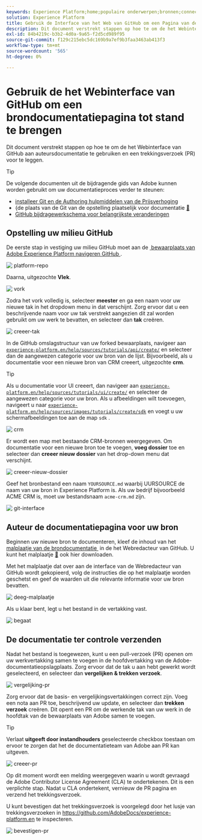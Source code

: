 ```yaml
---
keywords: Experience Platform;home;populaire onderwerpen;bronnen;connectors;bronconnectors;bronnen sdk;sdk;SDK
solution: Experience Platform
title: Gebruik de Interface van het Web van GitHub om een Pagina van de Documentatie van Bronnen te creëren
description: Dit document verstrekt stappen op hoe te om de het Webinterface van GitHub aan auteursdocumentatie te gebruiken en een trekkingsverzoek (PR) voor te leggen.
exl-id: 84b4219c-b3b2-4d0a-9a65-f2d5cd989f95
source-git-commit: f129c215ebc5dc169b9a7ef9b3faa3463ab413f3
workflow-type: tm+mt
source-wordcount: '565'
ht-degree: 0%

---
```


# Gebruik de het Webinterface van GitHub om een brondocumentatiepagina tot stand te brengen

Dit document verstrekt stappen op hoe te om de het Webinterface van GitHub aan auteursdocumentatie te gebruiken en een trekkingsverzoek (PR) voor te leggen.

>[!TIP]
>
>De volgende documenten uit de bijdragende gids van Adobe kunnen worden gebruikt om uw documentatieproces verder te steunen: <ul><li>[&#x200B; installeer Git en de Authoring hulpmiddelen van de Prijsverhoging &#x200B;](https://experienceleague.adobe.com/docs/contributor/contributor-guide/setup/install-tools.html?lang=nl-NL)</li><li>&lbrace;de plaats van de Git van de opstelling plaatselijk voor documentatie [&#128279;](https://experienceleague.adobe.com/docs/contributor/contributor-guide/setup/local-repo.html?lang=nl-NL)</li><li>[&#x200B; GitHub bijdragewerkschema voor belangrijkste veranderingen &#x200B;](https://experienceleague.adobe.com/docs/contributor/contributor-guide/setup/full-workflow.html?lang=nl-NL)</li></ul>

## Opstelling uw milieu GitHub

De eerste stap in vestiging uw milieu GitHub moet aan de [&#x200B; bewaarplaats van Adobe Experience Platform navigeren GitHub &#x200B;](https://github.com/AdobeDocs/experience-platform.en).

![&#x200B; platform-repo &#x200B;](../assets/platform-repo.png)

Daarna, uitgezochte **Vlek**.

![&#x200B; vork &#x200B;](../assets/fork.png)

Zodra het vork volledig is, selecteer **meester** en ga een naam voor uw nieuwe tak in het dropdown menu in dat verschijnt. Zorg ervoor dat u een beschrijvende naam voor uw tak verstrekt aangezien dit zal worden gebruikt om uw werk te bevatten, en selecteer dan **tak** creëren.

![&#x200B; creeer-tak &#x200B;](../assets/create-branch.png)

In de GitHub omslagstructuur van uw forked bewaarplaats, navigeer aan [`experience-platform.en/help/sources/tutorials/api/create/` &#x200B;](https://github.com/AdobeDocs/experience-platform.en/tree/main/help/sources/tutorials/api/create) en selecteer dan de aangewezen categorie voor uw bron van de lijst. Bijvoorbeeld, als u documentatie voor een nieuwe bron van CRM creeert, uitgezochte **crm**.

>[!TIP]
>
>Als u documentatie voor UI creeert, dan navigeer aan [`experience-platform.en/help/sources/tutorials/ui/create/` &#x200B;](https://github.com/AdobeDocs/experience-platform.en/tree/main/help/sources/tutorials/ui/create) en selecteer de aangewezen categorie voor uw bron. Als u afbeeldingen wilt toevoegen, navigeert u naar [`experience-platform.en/help/sources/images/tutorials/create/sdk` &#x200B;](https://github.com/AdobeDocs/experience-platform.en/tree/main/help/sources/images/tutorials/create) en voegt u uw schermafbeeldingen toe aan de map `sdk` .

![&#x200B; crm &#x200B;](../assets/crm.png)

Er wordt een map met bestaande CRM-bronnen weergegeven. Om documentatie voor een nieuwe bron toe te voegen, **voeg dossier** toe en selecteer dan **creeer nieuw dossier** van het drop-down menu dat verschijnt.

![&#x200B; creeer-nieuw-dossier &#x200B;](../assets/create-new-file.png)

Geef het bronbestand een naam `YOURSOURCE.md` waarbij UURSOURCE de naam van uw bron in Experience Platform is. Als uw bedrijf bijvoorbeeld ACME CRM is, moet uw bestandsnaam `acme-crm.md` zijn.

![&#x200B; git-interface &#x200B;](../assets/git-interface.png)

## Auteur de documentatiepagina voor uw bron

Beginnen uw nieuwe bron te documenteren, kleef de inhoud van het [&#x200B; malplaatje van de brondocumentatie &#x200B;](./template.md) in de het Webredacteur van GitHub. U kunt het malplaatje [&#128279;](../assets/api-template.zip) ook hier downloaden.

Met het malplaatje dat over aan de interface van de Webredacteur van GitHub wordt gekopieerd, volg de instructies die op het malplaatje worden geschetst en geef de waarden uit die relevante informatie voor uw bron bevatten.

![&#x200B; deeg-malplaatje &#x200B;](../assets/paste-template.png)

Als u klaar bent, legt u het bestand in de vertakking vast.

![&#x200B; begaat &#x200B;](../assets/commit.png)

## De documentatie ter controle verzenden

Nadat het bestand is toegewezen, kunt u een pull-verzoek (PR) openen om uw werkvertakking samen te voegen in de hoofdvertakking van de Adobe-documentatieopslagplaats. Zorg ervoor dat de tak u aan hebt gewerkt wordt geselecteerd, en selecteer dan **vergelijken &amp; trekken verzoek**.

![&#x200B; vergelijking-pr &#x200B;](../assets/compare-pr.png)

Zorg ervoor dat de basis- en vergelijkingsvertakkingen correct zijn. Voeg een nota aan PR toe, beschrijvend uw update, en selecteer dan **trekken verzoek** creëren. Dit opent een PR om de werkende tak van uw werk in de hoofdtak van de bewaarplaats van Adobe samen te voegen.

>[!TIP]
>
>Verlaat **uitgeeft door instandhouders** geselecteerde checkbox toestaan om ervoor te zorgen dat het de documentatieteam van Adobe aan PR kan uitgeven.

![&#x200B; creeer-pr &#x200B;](../assets/create-pr.png)

Op dit moment wordt een melding weergegeven waarin u wordt gevraagd de Adobe Contributor License Agreement (CLA) te ondertekenen. Dit is een verplichte stap. Nadat u CLA ondertekent, vernieuw de PR pagina en verzend het trekkingsverzoek.

U kunt bevestigen dat het trekkingsverzoek is voorgelegd door het lusje van trekkingsverzoeken in https://github.com/AdobeDocs/experience-platform.en te inspecteren.

![&#x200B; bevestigen-pr &#x200B;](../assets/confirm-pr.png)
